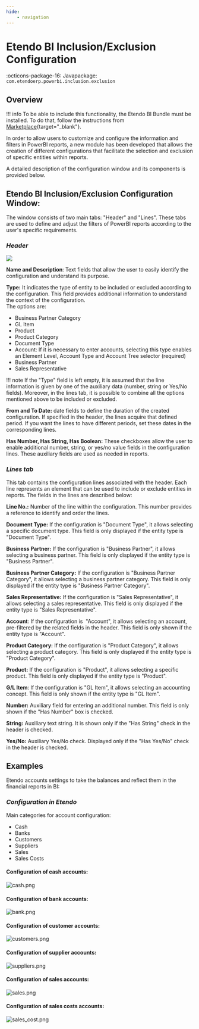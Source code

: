 ```yaml
---
hide:
    - navigation
---
```


# Etendo BI Inclusion/Exclusion Configuration
:octicons-package-16: Javapackage: `com.etendoerp.powerbi.inclusion.exclusion` 

## Overview

!!! info
    To be able to include this functionality, the Etendo BI Bundle must be installed. To do that, follow the instructions from [Marketplace](https://marketplace.etendo.cloud/?#/product-details?module=11372FBD87F34F80AAADBE1C9369CF83){target="_blank"}.

In order to allow users to customize and configure the information and filters in PowerBI reports, a new module has been developed that allows the creation of different configurations that facilitate the selection and exclusion of specific entities within reports.

A detailed description of the configuration window and its components is provided below.

## **Etendo BI Inclusion/Exclusion Configuration** Window:

The window consists of two main tabs: "Header" and "Lines". These tabs are used to define and adjust the filters of PowerBI reports according to the user's specific requirements.

### _Header_

![](../../../../../assets/user-guide/etendo-classic/optional-features/bundles/etendobi-extensions/inclusion-exclusion-configuration/header-bi.png)

**Name and Description**: Text fields that allow the user to easily identify the configuration and understand its purpose.

**Type:** It indicates the type of entity to be included or excluded according to the configuration. This field provides additional information to understand the context of the configuration.  
The options are:

- Business Partner Category
- GL Item
- Product
- Product Category
- Document Type
- Account: If it is necessary to enter accounts, selecting this type enables an Element Level, Account Type and Account Tree selector (required)
- Business Partner
- Sales Representative

!!! note
    If the "Type" field is left empty, it is assumed that the line information is given by one of the auxiliary data (number, string or Yes/No fields). Moreover, in the lines tab, it is possible to combine all the options mentioned above to be included or excluded.

**From and To Date:** date fields to define the duration of the created configuration. If specified in the header, the lines acquire that defined period. If you want the lines to have different periods, set these dates in the corresponding lines.

**Has Number, Has String, Has Boolean:** These checkboxes allow the user to enable additional number, string, or yes/no value fields in the configuration lines. These auxiliary fields are used as needed in reports.

### _Lines tab_

This tab contains the configuration lines associated with the header. Each line represents an element that can be used to include or exclude entities in reports. The fields in the lines are described below:

**Line No.:** Number of the line within the configuration. This number provides a reference to identify and order the lines.

**Document Type:** If the configuration is "Document Type", it allows selecting a specific document type. This field is only displayed if the entity type is "Document Type".

**Business Partner:** If the configuration is "Business Partner", it allows selecting a business partner. This field is only displayed if the entity type is "Business Partner".

**Business Partner Category:** If the configuration is "Business Partner Category", it allows selecting a business partner category. This field is only displayed if the entity type is "Business Partner Category".

**Sales Representative:** If the configuration is "Sales Representative", it allows selecting a sales representative. This field is only displayed if the entity type is "Sales Representative".

**Account**: If the configuration is  "Account", it allows selecting an account, pre-filtered by the related fields in the header. This field is only shown if the entity type is "Account".

**Product Category:** If the configuration is "Product Category", it allows selecting a product category. This field is only displayed if the entity type is "Product Category".

**Product:** If the configuration is "Product", it allows selecting a specific product. This field is only displayed if the entity type is "Product".

**G/L Item**: If the configuration is "GL Item", it allows selecting an accounting concept. This field is only shown if the entity type is "GL Item".

**Number:** Auxiliary field for entering an additional number. This field is only shown if the "Has Number" box is checked.

**String:** Auxiliary text string. It is shown only if the "Has String" check in the header is checked.

**Yes/No:** Auxiliary Yes/No check. Displayed only if the "Has Yes/No" check in the header is checked.

## **Examples**

Etendo accounts settings to take the balances and reflect them in the financial reports in BI:

### _Configuration in Etendo_

Main categories for account configuration:

- Cash
- Banks
- Customers
- Suppliers
- Sales
- Sales Costs

#### Configuration of cash accounts:

![cash.png](../../../../../assets/user-guide/etendo-classic/optional-features/bundles/etendobi-extensions/inclusion-exclusion-configuration/cashpng.png)

#### Configuration of bank accounts:

![bank.png](../../../../../assets/legacy/bank.png)

#### Configuration of customer accounts:

![customers.png](../../../../../assets/legacy/customers.png)

#### Configuration of supplier accounts:

![suppliers.png](../../../../../assets/legacy/suppliers.png)

#### Configuration of sales accounts:

![sales.png](../../../../../assets/legacy/sales.png)

#### Configuration of sales costs accounts:

![sales_cost.png](../../../../../assets/legacy/sales_cost.png)
